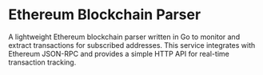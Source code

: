 # Ethereum Blockchain Parser

A lightweight Ethereum blockchain parser written in Go to monitor and extract transactions for subscribed addresses. This service integrates with Ethereum JSON-RPC and provides a simple HTTP API for real-time transaction tracking.
